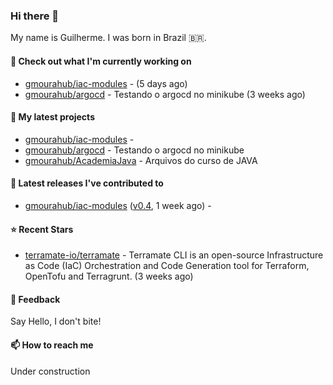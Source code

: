 ### Hi there 👋

My name is Guilherme. I was born in Brazil 🇧🇷.

#### 👷 Check out what I'm currently working on

- [gmourahub/iac-modules](https://github.com/gmourahub/iac-modules) -  (5 days ago)
- [gmourahub/argocd](https://github.com/gmourahub/argocd) - Testando o argocd no minikube (3 weeks ago)

#### 🌱 My latest projects

- [gmourahub/iac-modules](https://github.com/gmourahub/iac-modules) - 
- [gmourahub/argocd](https://github.com/gmourahub/argocd) - Testando o argocd no minikube
- [gmourahub/AcademiaJava](https://github.com/gmourahub/AcademiaJava) - Arquivos do curso de JAVA

#### 🔭 Latest releases I've contributed to

- [gmourahub/iac-modules](https://github.com/gmourahub/iac-modules) ([v0.4](https://github.com/gmourahub/iac-modules/releases/tag/v0.4), 1 week ago) - 


#### ⭐ Recent Stars

- [terramate-io/terramate](https://github.com/terramate-io/terramate) - Terramate CLI is an open-source Infrastructure as Code (IaC) Orchestration and Code Generation tool for Terraform, OpenTofu and Terragrunt. (3 weeks ago)

#### 💬 Feedback

Say Hello, I don't bite!

#### 📫 How to reach me

Under construction



